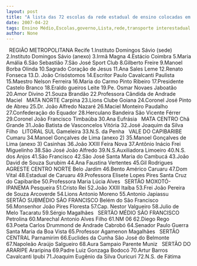 ```yaml
---
layout: post
title: "A lista das 72 escolas da rede estadual de ensino colocadas em situação de emergência pelo governo"
date: 2007-04-22
tags: Ensino Médio,Escolas,governo,Lista,rede,transporte interestadual
author: None
---
```

&nbsp;
REGIÃO METROPOLITANA
Recife
1.Instituto Domingos Sávio (sede) 
2.Instituto Domingos Sávio (anexo)
3.Irmã Magna
4.Estácio Coimbra
5.Maria Amália
6.São Sebastião
7.São José Sport Club
8.Gilberto Freire
9.Manoel Borba
Olinda
10.Sagrado Coração de Jesus
11.Ana Sales Leme
12.Renato Fonseca
13.D. João Crisóstomos
14.Escritor Paulo Cavalcanti
Paulista
15.Maestro Nelson Ferreira
16.Maria do Carmo Pinto Ribeiro
17.Presidente Castelo Branco
18.Eraldo gueiros Leite
19.Pe. Osmar Novaes
Jaboatão
20.Amor Divino
21.Souza Brandão
22.Professora Cândida de Andrade Maciel
&nbsp;
MATA NORTE
Carpina
23.Lions Clube
Goiana
24.Coronel José Pinto de Abreu
25.Dr. João Alfredo
Nazaré
26.Maciel Monteiro
Paudalho
27.Confederação do Equador
28.Herculano Bandeira
São Vicente Férrer
29.Coronel João Francisco
Timbaúba
30.Ana Eufrásia
&nbsp;
MATA CENTRO
Chã Grande
31.João Batista de Vasconcelos
Vitória
32.José Joaquim da Silva Filho
&nbsp;
LITORAL SUL
Gameleira
33.N.S. da Penha
&nbsp;
VALE DO CAPIBARIBE
Cumaru
34.Manoel Gonçalves de Lima (anexo 2)
35.Manoel Gonçalves de Lima (anexo 3)
Casinhas
36.João XXIII
Feira Nova
37.Antônio Inácio
Frei Miguelinho
38.São José
João Alfredo
39.N.S.Auxiliadora
Limoeiro
40.N.S. dos Anjos
41.São Francisco
42.São José
Santa Maria do Cambucá
43.João David de Souza
Surubim
44.Ana Faustina
Vertentes
45.Gil Rodrigues
&nbsp;
AGRESTE CENTRO NORTE
Belo Jardim
46.Bento Américo
Caruaru
47.Dom Vital
48.Estadual de Caruaru
49.Professora Elisete Lopes Pires
Santa Cruz do Capibaribe
50.Professora Maria Lúcia Alves
&nbsp;
SERTÃO MOXOTÓ-IPANEMA
Pesqueira
51.Cristo Rei
52.João XXIII
Itaíba
53.Frei João Pereira de Souza
Arcoverde
54.Lions Antonio Moreno
55.Antonio Japiassu
&nbsp;
SERTÃO SUBMÉDIO SÃO FRANCISCO
Belém do São Francisco
56.Monsenhor João Pires
Floresta
57.Cap. Nestor Valgueiro
58.Julio de Melo
Tacaratu
59.Sérgio Magalhães
&nbsp;
SERTÃO MÉDIO SÃO FRANCISCO
Petrolina
60.Marechal Antonio Alves Filho
61.NM 06
62.Diego Rego
63.Poeta Carlos Drummond de Andrade
Cabrobó
64.Senador Paulo Guerra
Santa Maria da Boa Vista
65.Professor Agamenon Magalhães
&nbsp;
SERTÃO CENTRAL
Parnamirim
66.Euclides da Cunha
São José do Belmonte
67.Napoleão Araújo
Salgueiro
68.Aura Sampaio Parente Muniz
&nbsp;
SERTÃO DO ARARIPE
Araripina
69.Padre Luiz Gonzaga
Bodocó
70.Artur Barros Cavalcanti
Ipubi
71.Joaquim Eugênio da Silva
Ouricuri
72.N.S. de Fátima 